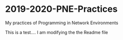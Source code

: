 # 2019-2020-PNE-Practices
My practices of Programming in Network Environments

This is a test.... I am modifying the the Readme file


